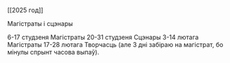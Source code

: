 [[2025 год]]

Магістраты і сцэнары

6-17 студзеня Магістраты
20-31 студзеня Сцэнары
3-14 лютага Магістраты
17-28 лютага Творчасць (але 3 дні забіраю на магістрат, бо мінулы спрынт часова выпаў).

